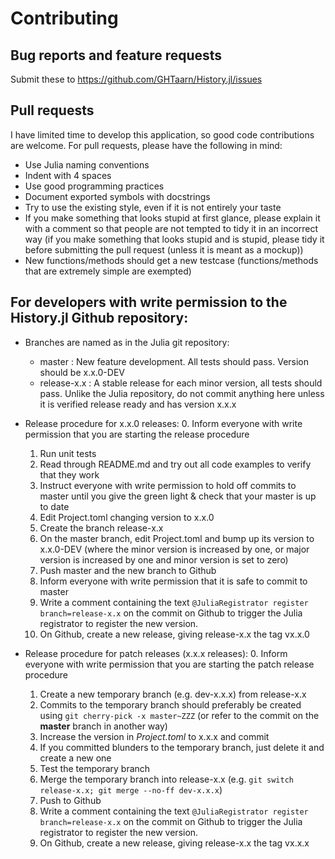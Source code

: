 # Contributing

## Bug reports and feature requests

Submit these to https://github.com/GHTaarn/History.jl/issues

## Pull requests

I have limited time to develop this application, so good code contributions are welcome.
For pull requests, please have the following in mind:

 - Use Julia naming conventions
 - Indent with 4 spaces
 - Use good programming practices
 - Document exported symbols with docstrings
 - Try to use the existing style, even if it is not entirely your taste
 - If you make something that looks stupid at first glance, please explain it with a comment so that people are not tempted to tidy it in an incorrect way (if you make something that looks stupid and is stupid, please tidy it before submitting the pull request (unless it is meant as a mockup))
 - New functions/methods should get a new testcase (functions/methods that are extremely simple are exempted)

## For developers with write permission to the History.jl Github repository:

 - Branches are named as in the Julia git repository:
      - master : New feature development. All tests should pass. Version should be x.x.0-DEV
      - release-x.x : A stable release for each minor version, all tests should pass. Unlike the Julia repository, do not commit anything here unless it is verified release ready and has version x.x.x
 - Release procedure for x.x.0 releases:
   0. Inform everyone with write permission that you are starting the release procedure
   1. Run unit tests
   2. Read through README.md and try out all code examples to verify that they work
   3. Instruct everyone with write permission to hold off commits to master until you give the green light & check that your master is up to date
   4. Edit Project.toml changing version to x.x.0
   5. Create the branch release-x.x
   6. On the master branch, edit Project.toml and bump up its version to x.x.0-DEV (where the minor version is increased by one, or major version is increased by one and minor version is set to zero)
   7. Push master and the new branch to Github
   8. Inform everyone with write permission that it is safe to commit to master
   8. Write a comment containing the text `@JuliaRegistrator register branch=release-x.x` on the commit on Github to trigger the Julia registrator to register the new version.
   9. On Github, create a new release, giving release-x.x the tag vx.x.0

 - Release procedure for patch releases (x.x.x releases):
   0. Inform everyone with write permission that you are starting the patch release procedure
   1. Create a new temporary branch (e.g. dev-x.x.x) from release-x.x
   2. Commits to the temporary branch should preferably be created using `git cherry-pick -x master~ZZZ` (or refer to the commit on the **master** branch in another way)
   3. Increase the version in *Project.toml* to x.x.x and commit
   4. If you committed blunders to the temporary branch, just delete it and create a new one
   5. Test the temporary branch
   6. Merge the temporary branch into release-x.x (e.g. `git switch release-x.x; git merge --no-ff dev-x.x.x`)
   7. Push to Github
   8. Write a comment containing the text `@JuliaRegistrator register branch=release-x.x` on the commit on Github to trigger the Julia registrator to register the new version.
   9. On Github, create a new release, giving release-x.x the tag vx.x.x
